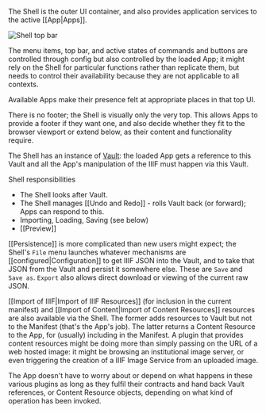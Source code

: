 The Shell is the outer UI container, and also provides application services to the active [[App|Apps]].

![Shell top bar](https://user-images.githubusercontent.com/1443575/151572410-384913fb-013f-4b12-a930-101a120f2bdb.png)

The menu items, top bar, and active states of commands and buttons are controlled through config but also controlled by the loaded App; it might rely on the Shell for particular functions rather than replicate them, but needs to control their availability because they are not applicable to all contexts.

Available Apps make their presence felt at appropriate places in that top UI.

There is no footer; the Shell is visually only the very top. This allows Apps to provide a footer if they want one, and also decide whether they fit to the browser viewport or extend below, as their content and functionality require.

The Shell has an instance of [Vault](https://iiif-canvas-panel.netlify.app/docs/components/vault/): the loaded App gets a reference to this Vault and all the App's manipulation of the IIIF must happen via this Vault.

Shell responsibilities

 - The Shell looks after Vault. 
 - The Shell manages [[Undo and Redo]] - rolls Vault back (or forward); Apps can respond to this.
 - Importing, Loading, Saving (see below)
 - [[Preview]]

[[Persistence]] is more complicated than new users might expect; the Shell's `File` menu launches whatever mechanisms are [[configured|Configuration]] to get IIIF JSON into the Vault, and to take that JSON from the Vault and persist it somewhere else. These are `Save` and `Save as`. `Export` also allows direct download or viewing of the current raw JSON.

[[Import of IIIF|Import of IIIF Resources]] (for inclusion in the current manifest) and [[Import of Content|Import of Content Resources]] resources are also available via the Shell. The former adds resources to Vault but not to the Manifest (that's the App's job). The latter returns a Content Resource to the App, for (usually) including in the Manifest. A plugin that provides content resources might be doing more than simply passing on the URL of a web hosted image: it might be browsing an institutional image server, or even triggering the creation of a IIIF Image Service from an uploaded image. 

The App doesn't have to worry about or depend on what happens in these various plugins as long as they fulfil their contracts and hand back Vault references, or Content Resource objects, depending on what kind of operation has been invoked.
